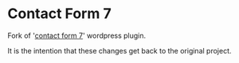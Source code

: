 # Contact Form 7

Fork of '[contact form 7](http://wordpress.org/plugins/contact-form-7/)' wordpress plugin.

It is the intention that these changes get back to the original project.
